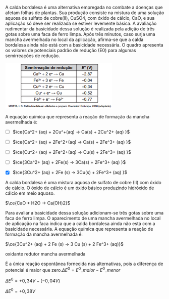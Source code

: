 

A calda bordalesa é uma alternativa empregada no combate a doenças que afetam folhas de plantas. Sua produção consiste na mistura de uma solução aquosa de sulfato de cobre(II), CuSO4, com óxido de cálcio, CaO, e sua aplicação só deve ser realizada se estiver levemente básica. A avaliação rudimentar da basicidade dessa solução é realizada pela adição de três gotas sobre uma faca de ferro limpa. Após três minutos, caso surja uma mancha avermelhada no local da aplicação, afirma-se que a calda bordalesa ainda não está com a basicidade necessária. O quadro apresenta os valores de potenciais padrão de redução (E0) para algumas semirreações de redução.

![](b5d0e079-af23-a11c-104f-d500c620c120.png)

A equação química que representa a reação de formação da mancha avermelhada é:



- [ ] $\ce{Ca^2+ (aq) + 2Cu^+(aq) -> Ca(s) + 2Cu^2+ (aq) }$
- [ ] $\ce{Ca^2+ (aq) + 2Fe^2+(aq) -> Ca(s) + 2Fe^3+ (aq) }$
- [ ] $\ce{Cu^2+ (aq) + 2Fe^2+(aq) -> Cu(s) + 2Fe^3+ (aq) }$
- [ ] $\ce{3Ca^2+ (aq) + 2Fe(s) -> 3Ca(s) + 2Fe^3+ (aq) }$
- [x] $\ce{3Cu^2+ (aq) + 2Fe (s) -> 3Cu(s) + 2Fe^3+ (aq) }$


A calda bordalesa é uma mistura aquosa de sulfato de cobre (II) com óxido de cálcio. O óxido de cálcio é um óxido básico produzindo hidróxido de cálcio em meio aquoso.

$\ce{CaO + H2O → Ca(OH)2}$

Para avaliar a basicidade dessa solução adicionam-se três gotas sobre uma faca de ferro limpa. O aparecimento de uma mancha avermelhada no local de aplicação na faca indica que a calda bordalesa ainda não está com a basicidade necessária. A equação química que representa a reação de formação da mancha avermelhada é:

$\ce{3Cu^2+ (aq) + 2 Fe (s) → 3 Cu (s) + 2 Fe^3+ (aq)}$

oxidante redutor mancha avermelhada

É a única reação espontânea fornecida nas alternativas, pois a diferença de potencial é maior que zero.$\Delta E^0 = E^0\_{maior} - E^0\_{menor}$ 

$\Delta E^0 = +0,34V - (-0,04V)$

$\Delta E^0 = +0,38V$
